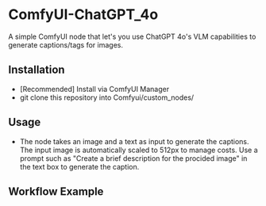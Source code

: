 # ComfyUI-ChatGPT_4o
A simple ComfyUI node that let's you use ChatGPT 4o's VLM capabilities to generate captions/tags for images. 

## Installation
- [Recommended] Install via ComfyUI Manager
- git clone this repository into Comfyui/custom_nodes/

## Usage
- The node takes an image and a text as input to generate the captions. The input image is automatically scaled to 512px to manage costs. Use a prompt such as "Create a brief description for the procided image" in the text box to generate the caption.

## Workflow Example


